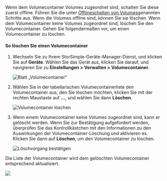 <!--author=alkohli last changed: 01/13/17-->

Wenn dem Volumecontainer Volumes zugeordnet sind, schalten Sie diese zuerst offline. Führen Sie die unter [Offlineschalten von Volumes](../articles/storsimple/storsimple-manage-volumes.md#take-a-volume-offline)genannten Schritte aus. Wenn die Volumes offline sind, können Sie sie löschen. Wenn dem Volumecontainer keine Volumes zugeordnet sind, löschen Sie den Volumecontainer. Gehen Sie folgendermaßen vor, um einen Volumecontainer zu löschen.

#### <a name="to-delete-a-volume-container"></a>So löschen Sie einen Volumecontainer
1. Wechseln Sie zu Ihrem StorSimple-Geräte-Manager-Dienst, und klicken Sie auf **Geräte**. Wählen Sie das Gerät aus, klicken Sie darauf, und navigieren Sie zu **Einstellungen > Verwalten > Volumecontainer**.

    ![Blatt „Volumecontainer“](./media/storsimple-8000-create-volume-container/createvolumecontainer2.png)

2. Wählen Sie in der tabellarischen Volumecontainerliste den Volumecontainer aus, den Sie löschen möchten, klicken Sie mit der rechten Maustaste auf **...**, und wählen Sie dann **Löschen**.

    ![Volumecontainer löschen](./media/storsimple-8000-delete-volume-container/deletevolumecontainer1.png)

3. Wenn einem Volumecontainer keine Volumes zugeordnet sind, kann er gelöscht werden. Wenn Sie zur Bestätigung aufgefordert werden, überprüfen Sie das Kontrollkästchen mit den Informationen zu den Auswirkungen der Volumecontainer-Löschung und aktivieren es. Klicken Sie dann auf **Löschen**, um den Volumecontainer zu löschen.

    ![Löschvorgang bestätigen](./media/storsimple-8000-delete-volume-container/deletevolumecontainer2.png)

Die Liste der Volumecontainer wird dem gelöschten Volumecontainer entsprechend aktualisiert.

![](./media/storsimple-8000-delete-volume-container/deletevolumecontainer5.png)


